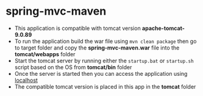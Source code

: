 # spring-mvc-maven

- This application is compatible with tomcat version **apache-tomcat-9.0.89**
- To run the application build the war file using `mvn clean package` then go to target folder and copy the
 **spring-mvc-maven.war** file into the **tomcat/webapps** folder 
- Start the tomcat server by running either the `startup.bat` or `startup.sh` script based on the OS from **tomcat/bin** folder
- Once the server is started then you can access the application using [localhost](http://localhost:8080/legacy-spring-mvc/)
- The compatible tomcat version is placed in this app in the **tomcat** folder
